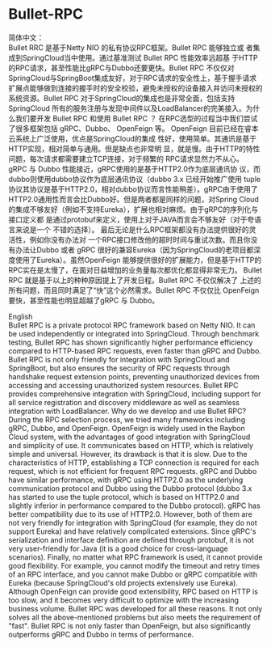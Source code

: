 # Bullet-RPC

简体中文：  
Bullet RRC 是基于Netty NIO 的私有协议RPC框架。Bullet RPC 能够独立或 者集成到SpringCloud当中使用。通过基准测试 Bullet RPC 性能效率远超基 于HTTP的RPC请求，甚至性能比gRPC与Dubbo还要更快。Bullet RPC 不仅仅对SpringCloud与SpringBoot集成友好，对于RPC请求的安全性上，基于握手请求扩展点能够做到连接的握手时的安全校验，避免未授权的设备接入并访问未授权的系统资源。Bullet RPC 对于SpringCloud的集成也是⾮常全⾯，包括⽀持 SpringCloud 所有的服务注册与发现中间件以及LoadBalancer的完美接⼊。为什么我们要开发 Bullet RPC 和使⽤ Bullet RPC ？ 在RPC选型的过程当中我们尝试了很多框架包括 gRPC、Dubbo、 OpenFeign 等。 OpenFeign ⽬前已经在睿本云系统上⼴泛使⽤，优点是SpringCloud的集成 性好，使⽤简单。其通讯是基于HTTP实现，相对简单与通⽤。但是缺点也⾮常明 显，就是慢。由于HTTP的特性问题，每次请求都需要建⽴TCP连接，对于频繁的 RPC请求显然⼒不从⼼。 gRPC 与 Dubbo 性能接近，gRPC使⽤的是基于HTTP2.0作为底层通讯协 议，⽽dubbo则使⽤dubbo协议作为底层通讯协议（dubbo 3.x 已经开始推⼴使⽤ tuple协议其协议是基于HTTP2.0，相对dubbo协议⽽⾔性能稍差）。gRPC由于使⽤了HTTP2.0通⽤性⽽⾔会⽐Dubbo好。但是两者都是同样的问题，对Spring Cloud的集成不够友好（例如不⽀持Eureka），扩展也相对麻烦。由于gRPC的序列化与接⼝定义都 是通过protobuf来定义，使⽤上对于JAVA⽽⾔会不够友好（对于夸语⾔来说是⼀个 不错的选择）。 最后⽆论是什么RPC框架都没有办法提供很好的灵活性，例如你没有办法对 ⼀个RPC接⼝修改他的超时时间与重试次数。⽽且你没有办法让Dubbo 或者 gRPC 很好的兼容Eureka（因为SpringCloud的老项目都深度使用了Eureka）。虽然OpenFeign 能够提供很好的扩展能⼒，但是基于HTTP的 RPC实在是太慢了，在⾯对⽇益增加的业务量每次都优化都显得⾮常⽆⼒。 Bullet RPC 就是基于以上的种种原因提上了开发⽇程。Bullet RPC 不仅仅解决了 上述的所有问题，⽽且同时满⾜了“快”这个必然需求。Bullet RPC 不仅仅⽐ OpenFeign 要快，甚⾄性能也明显超越了gRPC 与 Dubbo。

English   
Bullet RPC is a private protocol RPC framework based on Netty NIO. It can be used independently or integrated into SpringCloud. Through benchmark testing, Bullet RPC has shown significantly higher performance efficiency compared to HTTP-based RPC requests, even faster than gRPC and Dubbo. Bullet RPC is not only friendly for integration with SpringCloud and SpringBoot, but also ensures the security of RPC requests through handshake request extension points, preventing unauthorized devices from accessing and accessing unauthorized system resources. Bullet RPC provides comprehensive integration with SpringCloud, including support for all service registration and discovery middleware as well as seamless integration with LoadBalancer. Why do we develop and use Bullet RPC? During the RPC selection process, we tried many frameworks including gRPC, Dubbo, and OpenFeign. OpenFeign is widely used in the Raybon Cloud system, with the advantages of good integration with SpringCloud and simplicity of use. It communicates based on HTTP, which is relatively simple and universal. However, its drawback is that it is slow. Due to the characteristics of HTTP, establishing a TCP connection is required for each request, which is not efficient for frequent RPC requests. gRPC and Dubbo have similar performance, with gRPC using HTTP2.0 as the underlying communication protocol and Dubbo using the Dubbo protocol (dubbo 3.x has started to use the tuple protocol, which is based on HTTP2.0 and slightly inferior in performance compared to the Dubbo protocol). gRPC has better compatibility due to its use of HTTP2.0. However, both of them are not very friendly for integration with SpringCloud (for example, they do not support Eureka) and have relatively complicated extensions. Since gRPC's serialization and interface definition are defined through protobuf, it is not very user-friendly for Java (it is a good choice for cross-language scenarios). Finally, no matter what RPC framework is used, it cannot provide good flexibility. For example, you cannot modify the timeout and retry times of an RPC interface, and you cannot make Dubbo or gRPC compatible with Eureka (because SpringCloud's old projects extensively use Eureka). Although OpenFeign can provide good extensibility, RPC based on HTTP is too slow, and it becomes very difficult to optimize with the increasing business volume. Bullet RPC was developed for all these reasons. It not only solves all the above-mentioned problems but also meets the requirement of "fast". Bullet RPC is not only faster than OpenFeign, but also significantly outperforms gRPC and Dubbo in terms of performance.
